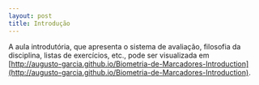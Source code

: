 ```yaml
---
layout: post
title: Introdução
---
```


A aula introdutória, que apresenta o sistema de avaliação, filosofia
da disciplina, listas de exercícios, etc., pode ser visualizada em
[http://augusto-garcia.github.io/Biometria-de-Marcadores-Introduction](http://augusto-garcia.github.io/Biometria-de-Marcadores-Introduction).

